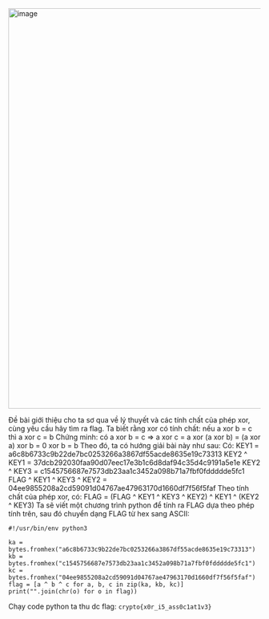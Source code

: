 <img width="799" alt="image" src="https://github.com/Vanmaxohp/EHC_Challenge_CryptoHack/assets/90485791/a5bd1416-b81a-4548-a0d2-f314ebc43fbe">

Đề bài giới thiệu cho ta sơ qua về lý thuyết và các tính chất của phép xor, cùng yêu cầu hãy tìm ra flag.
Ta biết rằng xor có tính chất:
nếu a xor b = c thì a xor c = b
Chứng minh:
có a xor b = c => a xor c = a xor (a xor b)
                          = (a xor a) xor b
                          = 0 xor b
                          = b
Theo đó, ta có hướng giải bài này như sau:
Có:
  KEY1 = a6c8b6733c9b22de7bc0253266a3867df55acde8635e19c73313
  KEY2 ^ KEY1 = 37dcb292030faa90d07eec17e3b1c6d8daf94c35d4c9191a5e1e
  KEY2 ^ KEY3 = c1545756687e7573db23aa1c3452a098b71a7fbf0fddddde5fc1
  FLAG ^ KEY1 ^ KEY3 ^ KEY2 = 04ee9855208a2cd59091d04767ae47963170d1660df7f56f5faf
Theo tính chất của phép xor, có:
FLAG = (FLAG ^ KEY1 ^ KEY3 ^ KEY2) ^ KEY1 ^ (KEY2 ^ KEY3)
Ta sẽ viết một chương trình python để tính ra FLAG dựa theo phép tính trên, sau đó chuyển dạng FLAG từ hex sang ASCII:
```
#!/usr/bin/env python3

ka = bytes.fromhex("a6c8b6733c9b22de7bc0253266a3867df55acde8635e19c73313")
kb = bytes.fromhex("c1545756687e7573db23aa1c3452a098b71a7fbf0fddddde5fc1")
kc = bytes.fromhex("04ee9855208a2cd59091d04767ae47963170d1660df7f56f5faf")
flag = [a ^ b ^ c for a, b, c in zip(ka, kb, kc)]
print("".join(chr(o) for o in flag))
```


Chạy code python ta thu dc flag: `crypto{x0r_i5_ass0c1at1v3}`


